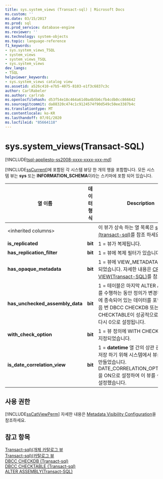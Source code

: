```yaml
---
title: sys.system_views (Transact-sql) | Microsoft Docs
ms.custom: ''
ms.date: 03/15/2017
ms.prod: sql
ms.prod_service: database-engine
ms.reviewer: ''
ms.technology: system-objects
ms.topic: language-reference
f1_keywords:
- sys.system_views_TSQL
- system_views
- system_views_TSQL
- sys.system_views
dev_langs:
- TSQL
helpviewer_keywords:
- sys.system_views catalog view
ms.assetid: a526c410-e7b5-4075-8103-e1f3c6837c3c
author: CarlRabeler
ms.author: carlrab
ms.openlocfilehash: d53f54e18c464a61d0a4b5b6cfb4cdb0cc866642
ms.sourcegitcommit: da88320c474c1c9124574f90d549c50ee3387b4c
ms.translationtype: MT
ms.contentlocale: ko-KR
ms.lasthandoff: 07/01/2020
ms.locfileid: "85664118"
---
```

# <a name="syssystem_views-transact-sql"></a>sys.system_views(Transact-SQL)
[!INCLUDE[tsql-appliesto-ss2008-xxxx-xxxx-xxx-md](../../includes/applies-to-version/sqlserver.md)]

  [!INCLUDE[ssCurrent](../../includes/sscurrent-md.md)]에 포함된 각 시스템 뷰당 한 개의 행을 포함합니다. 모든 시스템 뷰는 **sys** 또는 **INFORMATION_SCHEMA**이라는 스키마에 포함 되어 있습니다.  
  
|열 이름|데이터 형식|Description|  
|-----------------|---------------|-----------------|  
|\<inherited columns>||이 뷰가 상속 하는 열 목록은 [sys. 개체 &#40;transact-sql&#41;](../../relational-databases/system-catalog-views/sys-objects-transact-sql.md)를 참조 하세요.|  
|**is_replicated**|**bit**|1 = 뷰가 복제됩니다.|  
|**has_replication_filter**|**bit**|1 = 뷰에 복제 필터가 있습니다.|  
|**has_opaque_metadata**|**bit**|1 = 뷰에 VIEW_METADATA 옵션이 지정되었습니다. 자세한 내용은 [CREATE VIEW&#40;Transact-SQL&#41;](../../t-sql/statements/create-view-transact-sql.md)를 참조하세요.|  
|**has_unchecked_assembly_data**|**bit**|1 = 테이블은 마지막 ALTER ASSEMBLY를 수행하는 동안 정의가 변경된 어셈블리에 종속되어 있는 데이터를 포함합니다. 다음 번 DBCC CHECKDB 또는 DBCC CHECKTABLE이 성공적으로 수행된 후에 다시 0으로 설정됩니다.|  
|**with_check_option**|**bit**|1 = 뷰 정의에 WITH CHECK OPTION이 지정되었습니다.|  
|**is_date_correlation_view**|**bit**|1 = **datetime** 열 간의 상관 관계 정보를 저장 하기 위해 시스템에서 뷰를 자동으로 만들었습니다. DATE_CORRELATION_OPTIMIZATION을 ON으로 설정하여 이 뷰를 생성하도록 설정했습니다.|  
  
## <a name="permissions"></a>사용 권한  
 [!INCLUDE[ssCatViewPerm](../../includes/sscatviewperm-md.md)] 자세한 내용은 [Metadata Visibility Configuration](../../relational-databases/security/metadata-visibility-configuration.md)을 참조하세요.  
  
## <a name="see-also"></a>참고 항목  
 [Transact-sql&#41;&#40;개체 카탈로그 뷰](../../relational-databases/system-catalog-views/object-catalog-views-transact-sql.md)   
 [Transact-sql&#41;&#40;카탈로그 뷰](../../relational-databases/system-catalog-views/catalog-views-transact-sql.md)   
 [DBCC CHECKDB &#40;Transact-sql&#41;](../../t-sql/database-console-commands/dbcc-checkdb-transact-sql.md)   
 [DBCC CHECKTABLE &#40;Transact-sql&#41;](../../t-sql/database-console-commands/dbcc-checktable-transact-sql.md)   
 [ALTER ASSEMBLY&#40;Transact-SQL&#41;](../../t-sql/statements/alter-assembly-transact-sql.md)  
  
  
